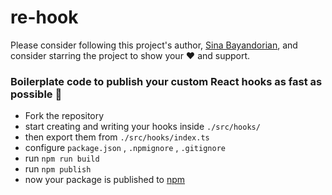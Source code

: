 # re-hook

Please consider following this project's author, [Sina Bayandorian](https://github.com/sina-byn), and consider starring the project to show your :heart: and support.

### Boilerplate code to publish your custom React hooks as fast as possible :rocket:

- Fork the repository
- start creating and writing your hooks inside `./src/hooks/`
- then export them from `./src/hooks/index.ts`
- configure `package.json` , `.npmignore` , `.gitignore` 
- run `npm run build`
- run  `npm publish`
- now your package is published to [npm](https://www.npmjs.com/)